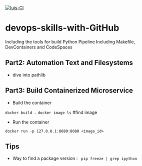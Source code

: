 [![luis-CI](https://github.com/medinelli/devops-skills-with-GitHub/actions/workflows/main.yml/badge.svg?branch=main)](https://github.com/medinelli/devops-skills-with-GitHub/actions/workflows/main.yml)

# devops-skills-with-GitHub
Including the tools for build Python Pipeline
Including Makefile, DevContainers and CodeSpaces

## Part2: Automation Text and Filesystems

* dive into pathlib

## Part3: Build Containerized Microservice


* Build the container

`docker build .`
`docker image ls` #find image

* Run the container

`docker run -p 127.0.0.1:8080:8080 <image_id>`

## Tips

* Way to find a package version : ` pip freeze | grep ipython`